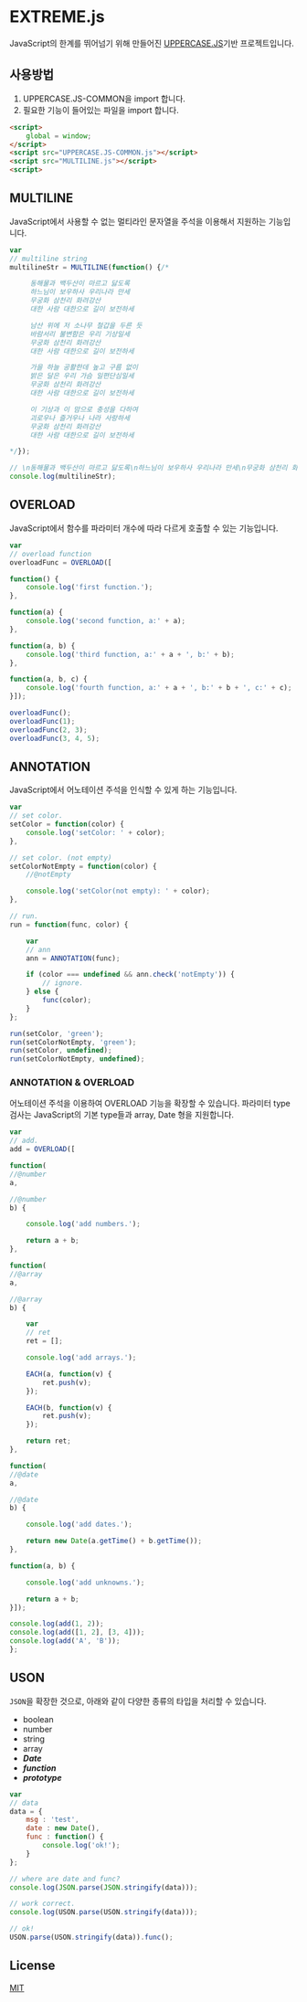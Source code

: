 # EXTREME.js
JavaScript의 한계를 뛰어넘기 위해 만들어진 [UPPERCASE.JS](https://github.com/Hanul/UPPERCASE.JS)기반 프로젝트입니다.

## 사용방법
1. UPPERCASE.JS-COMMON을 import 합니다.
2. 필요한 기능이 들어있는 파일을 import 합니다.

```html
<script>
    global = window;
</script>
<script src="UPPERCASE.JS-COMMON.js"></script>
<script src="MULTILINE.js"></script>
<script>
```

## MULTILINE
JavaScript에서 사용할 수 없는 멀티라인 문자열을 주석을 이용해서 지원하는 기능입니다.
```javascript
var
// multiline string
multilineStr = MULTILINE(function() {/*

     동해물과 백두산이 마르고 닳도록
     하느님이 보우하사 우리나라 만세
     무궁화 삼천리 화려강산
     대한 사람 대한으로 길이 보전하세

     남산 위에 저 소나무 철갑을 두른 듯
     바람서리 불변함은 우리 기상일세
     무궁화 삼천리 화려강산
     대한 사람 대한으로 길이 보전하세

     가을 하늘 공활한데 높고 구름 없이
     밝은 달은 우리 가슴 일편단심일세
     무궁화 삼천리 화려강산
     대한 사람 대한으로 길이 보전하세

     이 기상과 이 맘으로 충성을 다하여
     괴로우나 즐거우나 나라 사랑하세
     무궁화 삼천리 화려강산
     대한 사람 대한으로 길이 보전하세

*/});

// \n동해물과 백두산이 마르고 닳도록\n하느님이 보우하사 우리나라 만세\n무궁화 삼천리 화려강산\n대한 사람 대한으로 길이 보전하세\n\n남산 위에 저 소나무 철갑을 두른 듯\n바람서리 불변함은 우리 기상일세\n무궁화 삼천리 화려강산\n대한 사람 대한으로 길이 보전하세\n\n가을 하늘 공활한데 높고 구름 없이\n밝은 달은 우리 가슴 일편단심일세\n무궁화 삼천리 화려강산\n대한 사람 대한으로 길이 보전하세\n\n이 기상과 이 맘으로 충성을 다하여\n괴로우나 즐거우나 나라 사랑하세\n무궁화 삼천리 화려강산\n대한 사람 대한으로 길이 보전하세
console.log(multilineStr);
```

## OVERLOAD
JavaScript에서 함수를 파라미터 개수에 따라 다르게 호출할 수 있는 기능입니다.
```javascript
var
// overload function
overloadFunc = OVERLOAD([

function() {
    console.log('first function.');
},

function(a) {
    console.log('second function, a:' + a);
},

function(a, b) {
    console.log('third function, a:' + a + ', b:' + b);
},

function(a, b, c) {
    console.log('fourth function, a:' + a + ', b:' + b + ', c:' + c);
}]);

overloadFunc();
overloadFunc(1);
overloadFunc(2, 3);
overloadFunc(3, 4, 5);
```

## ANNOTATION
JavaScript에서 어노테이션 주석을 인식할 수 있게 하는 기능입니다.

```javascript
var
// set color.
setColor = function(color) {
    console.log('setColor: ' + color);
},

// set color. (not empty)
setColorNotEmpty = function(color) {
    //@notEmpty

    console.log('setColor(not empty): ' + color);
},

// run.
run = function(func, color) {

    var
    // ann
    ann = ANNOTATION(func);

    if (color === undefined && ann.check('notEmpty')) {
        // ignore.
    } else {
        func(color);
    }
};

run(setColor, 'green');
run(setColorNotEmpty, 'green');
run(setColor, undefined);
run(setColorNotEmpty, undefined);
```

### ANNOTATION & OVERLOAD
어노테이션 주석을 이용하여 OVERLOAD 기능을 확장할 수 있습니다.
파라미터 type 검사는 JavaScript의 기본 type들과 array, Date 형을 지원합니다.

```javascript
var
// add.
add = OVERLOAD([

function(
//@number
a,

//@number
b) {

    console.log('add numbers.');

    return a + b;
},

function(
//@array
a,

//@array
b) {

    var
    // ret
    ret = [];

    console.log('add arrays.');

    EACH(a, function(v) {
        ret.push(v);
    });

    EACH(b, function(v) {
        ret.push(v);
    });

    return ret;
},

function(
//@date
a,

//@date
b) {

    console.log('add dates.');

    return new Date(a.getTime() + b.getTime());
},

function(a, b) {

    console.log('add unknowns.');

    return a + b;
}]);

console.log(add(1, 2));
console.log(add([1, 2], [3, 4]));
console.log(add('A', 'B'));
};
```

## USON
`JSON`을 확장한 것으로, 아래와 같이 다양한 종류의 타입을 처리할 수 있습니다.

* boolean
* number
* string
* array
* ***Date***
* ***function***
* ***prototype***

```javascript
var
// data
data = {
    msg : 'test',
    date : new Date(),
    func : function() {
        console.log('ok!');
    }
};

// where are date and func?
console.log(JSON.parse(JSON.stringify(data)));

// work correct.
console.log(USON.parse(USON.stringify(data)));

// ok!
USON.parse(USON.stringify(data)).func();
```

## License
[MIT](LISENCE)